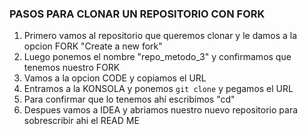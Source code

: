 ### PASOS PARA CLONAR UN REPOSITORIO CON FORK
1. Primero vamos al repositorio que queremos clonar y le damos a la opcion FORK "Create a new fork"
2. Luego ponemos el nombre "repo_metodo_3" y confirmamos que tenemos nuestro FORK
3. Vamos a la opcion CODE y copiamos el URL
4. Entramos a la KONSOLA  y ponemos `git clone` y pegamos el URL
5. Para confirmar que lo tenemos ahí escribimos "cd"
6. Despues vamos a IDEA y abriamos nuestro nuevo repositorio para sobrescribir ahi el READ ME
